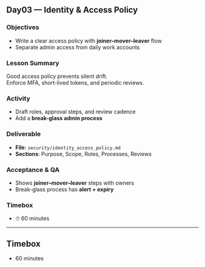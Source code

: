 ## Day03 — Identity & Access Policy

### Objectives
- Write a clear access policy with **joiner–mover–leaver** flow  
- Separate admin access from daily work accounts  

### Lesson Summary
Good access policy prevents silent drift.  
Enforce MFA, short-lived tokens, and periodic reviews.

### Activity
- Draft roles, approval steps, and review cadence  
- Add a **break-glass admin process**  

### Deliverable
- **File**: `security/identity_access_policy.md`  
- **Sections**: Purpose, Scope, Roles, Processes, Reviews  

### Acceptance & QA
- Shows **joiner–mover–leaver** steps with owners  
- Break-glass process has **alert + expiry**  

### Timebox
- ⏱ 60 minutes

---

## Timebox
- 60 minutes
